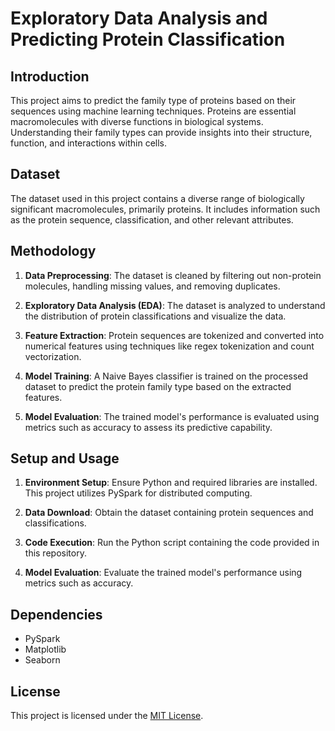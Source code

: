 # Exploratory Data Analysis and Predicting Protein Classification 

## Introduction

This project aims to predict the family type of proteins based on their sequences using machine learning techniques. Proteins are essential macromolecules with diverse functions in biological systems. Understanding their family types can provide insights into their structure, function, and interactions within cells.

## Dataset

The dataset used in this project contains a diverse range of biologically significant macromolecules, primarily proteins. It includes information such as the protein sequence, classification, and other relevant attributes.

## Methodology

1. **Data Preprocessing**: The dataset is cleaned by filtering out non-protein molecules, handling missing values, and removing duplicates.

2. **Exploratory Data Analysis (EDA)**: The dataset is analyzed to understand the distribution of protein classifications and visualize the data.

3. **Feature Extraction**: Protein sequences are tokenized and converted into numerical features using techniques like regex tokenization and count vectorization.

4. **Model Training**: A Naive Bayes classifier is trained on the processed dataset to predict the protein family type based on the extracted features.

5. **Model Evaluation**: The trained model's performance is evaluated using metrics such as accuracy to assess its predictive capability.

## Setup and Usage

1. **Environment Setup**: Ensure Python and required libraries are installed. This project utilizes PySpark for distributed computing.

2. **Data Download**: Obtain the dataset containing protein sequences and classifications.

3. **Code Execution**: Run the Python script containing the code provided in this repository.

4. **Model Evaluation**: Evaluate the trained model's performance using metrics such as accuracy.

## Dependencies

- PySpark
- Matplotlib
- Seaborn

## License

This project is licensed under the [MIT License](LICENSE).
